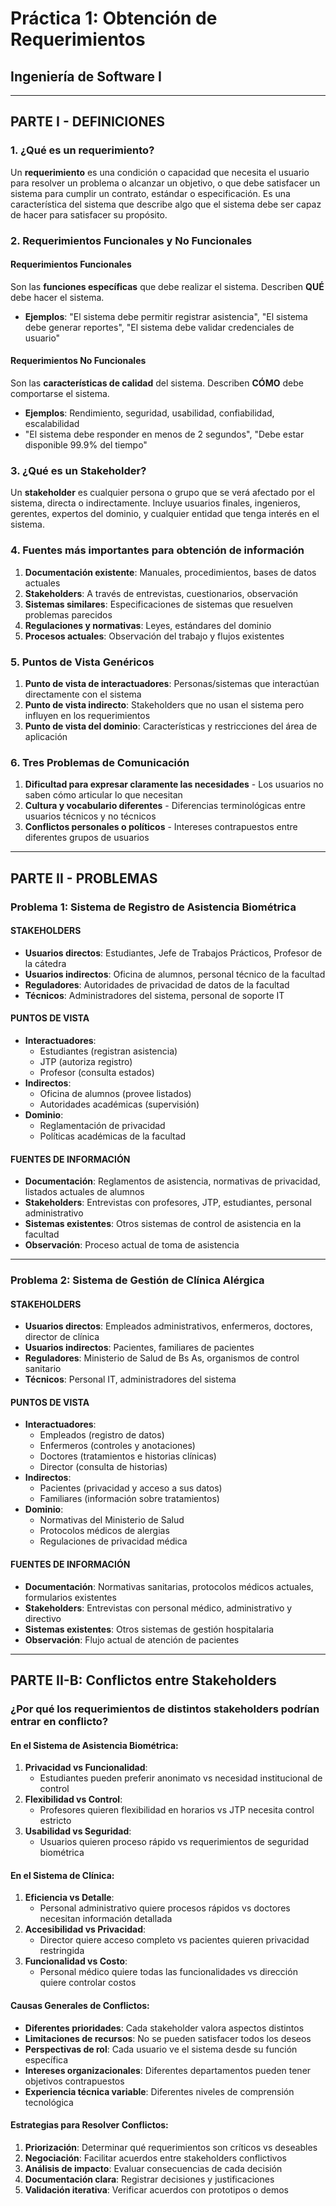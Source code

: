 # Práctica 1: Obtención de Requerimientos
## Ingeniería de Software I

---

## PARTE I - DEFINICIONES

### 1. ¿Qué es un requerimiento?
Un **requerimiento** es una condición o capacidad que necesita el usuario para resolver un problema o alcanzar un objetivo, o que debe satisfacer un sistema para cumplir un contrato, estándar o especificación. Es una característica del sistema que describe algo que el sistema debe ser capaz de hacer para satisfacer su propósito.

### 2. Requerimientos Funcionales y No Funcionales

#### Requerimientos Funcionales
Son las **funciones específicas** que debe realizar el sistema. Describen **QUÉ** debe hacer el sistema.
- **Ejemplos**: "El sistema debe permitir registrar asistencia", "El sistema debe generar reportes", "El sistema debe validar credenciales de usuario"

#### Requerimientos No Funcionales
Son las **características de calidad** del sistema. Describen **CÓMO** debe comportarse el sistema.
- **Ejemplos**: Rendimiento, seguridad, usabilidad, confiabilidad, escalabilidad
- "El sistema debe responder en menos de 2 segundos", "Debe estar disponible 99.9% del tiempo"

### 3. ¿Qué es un Stakeholder?
Un **stakeholder** es cualquier persona o grupo que se verá afectado por el sistema, directa o indirectamente. Incluye usuarios finales, ingenieros, gerentes, expertos del dominio, y cualquier entidad que tenga interés en el sistema.

### 4. Fuentes más importantes para obtención de información
1. **Documentación existente**: Manuales, procedimientos, bases de datos actuales
2. **Stakeholders**: A través de entrevistas, cuestionarios, observación
3. **Sistemas similares**: Especificaciones de sistemas que resuelven problemas parecidos
4. **Regulaciones y normativas**: Leyes, estándares del dominio
5. **Procesos actuales**: Observación del trabajo y flujos existentes

### 5. Puntos de Vista Genéricos
1. **Punto de vista de interactuadores**: Personas/sistemas que interactúan directamente con el sistema
2. **Punto de vista indirecto**: Stakeholders que no usan el sistema pero influyen en los requerimientos
3. **Punto de vista del dominio**: Características y restricciones del área de aplicación

### 6. Tres Problemas de Comunicación
1. **Dificultad para expresar claramente las necesidades** - Los usuarios no saben cómo articular lo que necesitan
2. **Cultura y vocabulario diferentes** - Diferencias terminológicas entre usuarios técnicos y no técnicos
3. **Conflictos personales o políticos** - Intereses contrapuestos entre diferentes grupos de usuarios

---

## PARTE II - PROBLEMAS

### Problema 1: Sistema de Registro de Asistencia Biométrica

#### **STAKEHOLDERS**
- **Usuarios directos**: Estudiantes, Jefe de Trabajos Prácticos, Profesor de la cátedra
- **Usuarios indirectos**: Oficina de alumnos, personal técnico de la facultad
- **Reguladores**: Autoridades de privacidad de datos de la facultad
- **Técnicos**: Administradores del sistema, personal de soporte IT

#### **PUNTOS DE VISTA**
- **Interactuadores**: 
  - Estudiantes (registran asistencia)
  - JTP (autoriza registro)
  - Profesor (consulta estados)
- **Indirectos**: 
  - Oficina de alumnos (provee listados)
  - Autoridades académicas (supervisión)
- **Dominio**: 
  - Reglamentación de privacidad
  - Políticas académicas de la facultad

#### **FUENTES DE INFORMACIÓN**
- **Documentación**: Reglamentos de asistencia, normativas de privacidad, listados actuales de alumnos
- **Stakeholders**: Entrevistas con profesores, JTP, estudiantes, personal administrativo
- **Sistemas existentes**: Otros sistemas de control de asistencia en la facultad
- **Observación**: Proceso actual de toma de asistencia

---

### Problema 2: Sistema de Gestión de Clínica Alérgica

#### **STAKEHOLDERS**
- **Usuarios directos**: Empleados administrativos, enfermeros, doctores, director de clínica
- **Usuarios indirectos**: Pacientes, familiares de pacientes
- **Reguladores**: Ministerio de Salud de Bs As, organismos de control sanitario
- **Técnicos**: Personal IT, administradores del sistema

#### **PUNTOS DE VISTA**
- **Interactuadores**: 
  - Empleados (registro de datos)
  - Enfermeros (controles y anotaciones)
  - Doctores (tratamientos e historias clínicas)
  - Director (consulta de historias)
- **Indirectos**: 
  - Pacientes (privacidad y acceso a sus datos)
  - Familiares (información sobre tratamientos)
- **Dominio**: 
  - Normativas del Ministerio de Salud
  - Protocolos médicos de alergias
  - Regulaciones de privacidad médica

#### **FUENTES DE INFORMACIÓN**
- **Documentación**: Normativas sanitarias, protocolos médicos actuales, formularios existentes
- **Stakeholders**: Entrevistas con personal médico, administrativo y directivo
- **Sistemas existentes**: Otros sistemas de gestión hospitalaria
- **Observación**: Flujo actual de atención de pacientes

---

## PARTE II-B: Conflictos entre Stakeholders

### ¿Por qué los requerimientos de distintos stakeholders podrían entrar en conflicto?

#### **En el Sistema de Asistencia Biométrica:**
1. **Privacidad vs Funcionalidad**: 
   - Estudiantes pueden preferir anonimato vs necesidad institucional de control
2. **Flexibilidad vs Control**: 
   - Profesores quieren flexibilidad en horarios vs JTP necesita control estricto
3. **Usabilidad vs Seguridad**: 
   - Usuarios quieren proceso rápido vs requerimientos de seguridad biométrica

#### **En el Sistema de Clínica:**
1. **Eficiencia vs Detalle**: 
   - Personal administrativo quiere procesos rápidos vs doctores necesitan información detallada
2. **Accesibilidad vs Privacidad**: 
   - Director quiere acceso completo vs pacientes quieren privacidad restringida
3. **Funcionalidad vs Costo**: 
   - Personal médico quiere todas las funcionalidades vs dirección quiere controlar costos

#### **Causas Generales de Conflictos:**
- **Diferentes prioridades**: Cada stakeholder valora aspectos distintos
- **Limitaciones de recursos**: No se pueden satisfacer todos los deseos
- **Perspectivas de rol**: Cada usuario ve el sistema desde su función específica
- **Intereses organizacionales**: Diferentes departamentos pueden tener objetivos contrapuestos
- **Experiencia técnica variable**: Diferentes niveles de comprensión tecnológica

#### **Estrategias para Resolver Conflictos:**
1. **Priorización**: Determinar qué requerimientos son críticos vs deseables
2. **Negociación**: Facilitar acuerdos entre stakeholders conflictivos
3. **Análisis de impacto**: Evaluar consecuencias de cada decisión
4. **Documentación clara**: Registrar decisiones y justificaciones
5. **Validación iterativa**: Verificar acuerdos con prototipos o demos